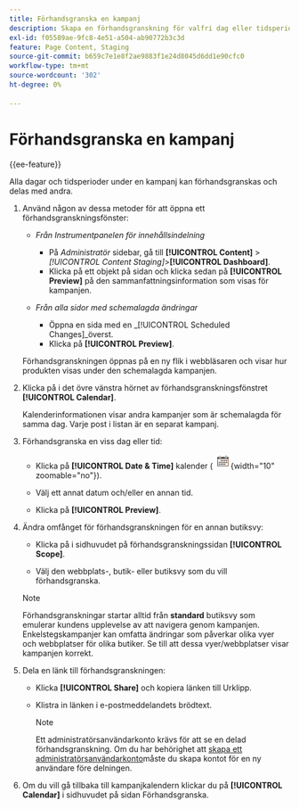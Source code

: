 ```yaml
---
title: Förhandsgranska en kampanj
description: Skapa en förhandsgranskning för valfri dag eller tidsperiod under en kampanj och dela den med teammedlemmar.
exl-id: f05589ae-9fc8-4e51-a504-ab90772b3c3d
feature: Page Content, Staging
source-git-commit: b659c7e1e8f2ae9883f1e24d8045d6dd1e90cfc0
workflow-type: tm+mt
source-wordcount: '302'
ht-degree: 0%

---
```


# Förhandsgranska en kampanj

{{ee-feature}}

Alla dagar och tidsperioder under en kampanj kan förhandsgranskas och delas med andra.

1. Använd någon av dessa metoder för att öppna ett förhandsgranskningsfönster:

   - _Från Instrumentpanelen för innehållsindelning_

      - På _Administratör_ sidebar, gå till  **[!UICONTROL Content]** > _[!UICONTROL Content Staging]_>**[!UICONTROL Dashboard]**.
      - Klicka på ett objekt på sidan och klicka sedan på **[!UICONTROL Preview]** på den sammanfattningsinformation som visas för kampanjen.

   - _Från alla sidor med schemalagda ändringar_

      - Öppna en sida med en _[!UICONTROL Scheduled Changes]_överst.
      - Klicka på **[!UICONTROL Preview]**.

   Förhandsgranskningen öppnas på en ny flik i webbläsaren och visar hur produkten visas under den schemalagda kampanjen.

1. Klicka på i det övre vänstra hörnet av förhandsgranskningsfönstret **[!UICONTROL Calendar]**.

   Kalenderinformationen visar andra kampanjer som är schemalagda för samma dag. Varje post i listan är en separat kampanj.

1. Förhandsgranska en viss dag eller tid:

   - Klicka på **[!UICONTROL Date & Time]** kalender (![Kalenderikon](../assets/icon-calendar.png){width="10" zoomable="no"}).

   - Välj ett annat datum och/eller en annan tid.

   - Klicka på **[!UICONTROL Preview]**.

1. Ändra omfånget för förhandsgranskningen för en annan butiksvy:

   - Klicka på i sidhuvudet på förhandsgranskningssidan **[!UICONTROL Scope]**.

   - Välj den webbplats-, butik- eller butiksvy som du vill förhandsgranska.

   >[!NOTE]
   >
   >Förhandsgranskningar startar alltid från **standard** butiksvy som emulerar kundens upplevelse av att navigera genom kampanjen. Enkelstegskampanjer kan omfatta ändringar som påverkar olika vyer och webbplatser för olika butiker. Se till att dessa vyer/webbplatser visar kampanjen korrekt.

1. Dela en länk till förhandsgranskningen:

   - Klicka **[!UICONTROL Share]** och kopiera länken till Urklipp.

   - Klistra in länken i e-postmeddelandets brödtext.

     >[!NOTE]
     >
     >Ett administratörsanvändarkonto krävs för att se en delad förhandsgranskning. Om du har behörighet att [skapa ett administratörsanvändarkonto](../systems/permissions-users-all.md#create-a-user)måste du skapa kontot för en ny användare före delningen.

1. Om du vill gå tillbaka till kampanjkalendern klickar du på **[!UICONTROL Calendar]** i sidhuvudet på sidan Förhandsgranska.

